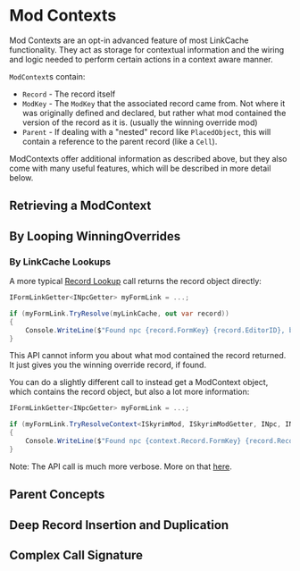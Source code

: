 # Mod Contexts
Mod Contexts are an opt-in advanced feature of most LinkCache functionality.  They act as storage for contextual information and the wiring and logic needed to perform certain actions in a context aware manner.

`ModContext`s contain:

- `Record` - The record itself
- `ModKey` - The `ModKey` that the associated record came from.  Not where it was originally defined and declared, but rather what mod contained the version of the record as it is. (usually the winning override mod)
- `Parent` - If dealing with a "nested" record like `PlacedObject`, this will contain a reference to the parent record (like a `Cell`).

ModContexts offer additional information as described above, but they also come with many useful features, which will be described in more detail below.

## Retrieving a ModContext
## By Looping WinningOverrides

### By LinkCache Lookups
A more typical [Record Lookup](Record-Lookup.md) call returns the record object directly:
```cs
IFormLinkGetter<INpcGetter> myFormLink = ...;

if (myFormLink.TryResolve(myLinkCache, out var record))
{
    Console.WriteLine($"Found npc {record.FormKey} {record.EditorID}, but I don't know what mod contained it");
}
```

This API cannot inform you about what mod contained the record returned.  It just gives you the winning override record, if found.

You can do a slightly different call to instead get a ModContext object, which contains the record object, but also a lot more information:
```cs
IFormLinkGetter<INpcGetter> myFormLink = ...;

if (myFormLink.TryResolveContext<ISkyrimMod, ISkyrimModGetter, INpc, INpcGetter>(myLinkCache, out var context))
{
    Console.WriteLine($"Found npc {context.Record.FormKey} {record.Record.EditorID}, which was found in mod {context.ModKey}");
}
```

Note:  The API call is much more verbose.  More on that [here](https://github.com/Mutagen-Modding/Mutagen/wiki/ModContexts#complex-call-signature).

## Parent Concepts

## Deep Record Insertion and Duplication

## Complex Call Signature

